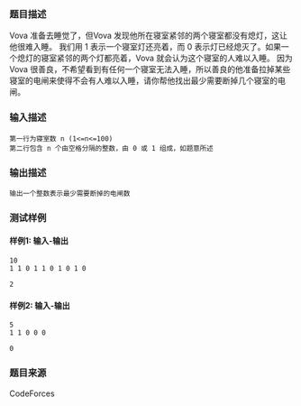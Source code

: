 ### 题目描述

Vova 准备去睡觉了，但Vova 发现他所在寝室紧邻的两个寝室都没有熄灯，这让他很难入睡。
我们用 1 表示一个寝室灯还亮着，而 0 表示灯已经熄灭了。如果一个熄灯的寝室紧邻的两个灯都亮着，Vova 就会认为这个寝室的人难以入睡。
因为 Vova 很善良，不希望看到有任何一个寝室无法入睡，所以善良的他准备拉掉某些寝室的电闸来使得不会有人难以入睡，请你帮他找出最少需要断掉几个寝室的电闸。

### 输入描述

```
第一行为寝室数 n (1<=n<=100)
第二行包含 n 个由空格分隔的整数，由 0 或 1 组成，如题意所述
```

### 输出描述

```
输出一个整数表示最少需要断掉的电闸数
```

### 测试样例

#### 样例1: 输入-输出

```
10
1 1 0 1 1 0 1 0 1 0
```

```
2
```

#### 样例2: 输入-输出

```
5
1 1 0 0 0
```

```
0
```

### 题目来源

CodeForces
